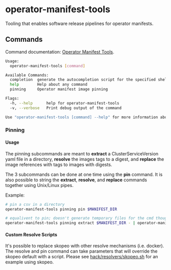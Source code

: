 # operator-manifest-tools
Tooling that enables software release pipelines for operator manifests.

## Commands

Command documentation: [Operator Manifest Tools](docs/operator-manifest-tools.md).

``` sh
Usage:
  operator-manifest-tools [command]

Available Commands:
  completion  generate the autocompletion script for the specified shell
  help        Help about any command
  pinning     Operator manifest image pinning

Flags:
  -h, --help      help for operator-manifest-tools
  -v, --verbose   Print debug output of the command

Use "operator-manifest-tools [command] --help" for more information about a command.
```

### Pinning

#### Usage

The pinning subcommands are meant to **extract** a ClusterServiceVersion yaml file in a directory, **resolve** the images tags to a digest, and **replace** the image references with tags to images with digests.

The 3 subcommands can be done at one time using the **pin** command. It is also possible to string the **extract**, **resolve**, and **replace** commands together using Unix/Linux pipes.

Example:

``` sh
# pin a csv in a directory
operator-manifest-tools pinning pin $MANIFEST_DIR

# equalivent to pin; doesn't generate temporary files for the cmd though
operator-manifest-tools pinning extract $MANIFEST_DIR - | operator-manifest-tools pinning resolve - | operator-manifest-tools pinning replace $MANIFEST_DIR
```

#### Custom Resolve Scripts

It's possible to replace skopeo with other resolve mechanisms (i.e. docker). The resolve and pin command can take parameters that will override the skopeo default with a script. Please see [hack/resolvers/skopeo.sh](hack/resolvers/skopeo.sh) for an example using skopeo.
